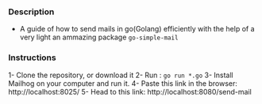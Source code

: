 ### Description

- A guide of how to send mails in go(Golang) efficiently with the help of a very light an ammazing package `go-simple-mail`

### Instructions

1- Clone the repository, or download it
2- Run : `go run *.go`
3- Install Mailhog on your computer and run it.
4- Paste this link in the browser: http://localhost:8025/
5- Head to this link: http://localhost:8080/send-mail
